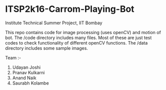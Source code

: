 # ITSP2k16-Carrom-Playing-Bot
Institute Technical Summer Project, IIT Bombay

This repo contains code for image processing (uses openCV) and motion of bot.
The /code directory includes many files. Most of these are just test codes to check functionality of different openCV functions.
The /data directory includes some sample images.

Team :-

1) Udayan Joshi
2) Pranav Kulkarni
3) Anand Naik
4) Saurabh Kolambe
